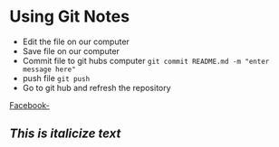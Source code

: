 # Using Git Notes

+ Edit the file on our computer
+ Save file on our computer
+ Commit file to git hubs computer `git commit README.md -m "enter message here"`
+ push file `git push`
+ Go to git hub and refresh the repository

[Facebook-](https://www.facebook.com/)

## _This is italicize text_
